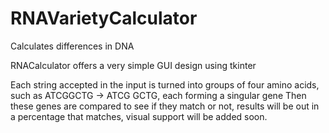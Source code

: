 # RNAVarietyCalculator
Calculates differences in DNA

RNACalculator offers a very simple GUI design using tkinter

Each string accepted in the input is turned into groups of four amino acids, such as ATCGGCTG -> ATCG GCTG, each forming a singular gene
Then these genes are compared to see if they match or not, results will be out in a percentage that matches, visual support will be added soon.
